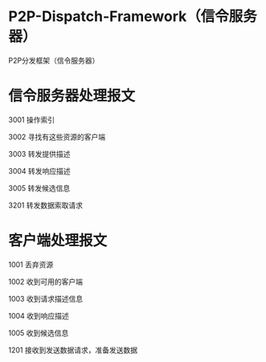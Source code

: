 # P2P-Dispatch-Framework（信令服务器）
P2P分发框架（信令服务器）


# 信令服务器处理报文
3001 操作索引

3002 寻找有这些资源的客户端

3003 转发提供描述

3004 转发响应描述

3005 转发候选信息

3201 转发数据索取请求

# 客户端处理报文
1001 丢弃资源

1002 收到可用的客户端

1003 收到请求描述信息

1004 收到响应描述

1005 收到候选信息

1201 接收到发送数据请求，准备发送数据